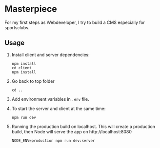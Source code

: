 # Masterpiece

For my first steps as Webdeveloper, I try to build a CMS especially for sportsclubs.

## Usage

1. Install client and server dependencies:

   ```
   npm install
   cd client
   npm install
   ```

1. Go back to top folder

   ```
   cd ..
   ```

1. Add environment variables in `.env` file.

1. To start the server and client at the same time:

   ```
   npm run dev
   ```

1. Running the production build on localhost. This will create a production build, then Node will serve the app on http://localhost:8080

   ```
   NODE_ENV=production npm run dev:server
   ```
